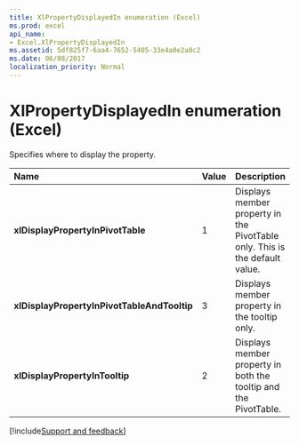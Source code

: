 ```yaml
---
title: XlPropertyDisplayedIn enumeration (Excel)
ms.prod: excel
api_name:
- Excel.XlPropertyDisplayedIn
ms.assetid: 5df825f7-6aa4-7652-5405-33e4a0e2a0c2
ms.date: 06/08/2017
localization_priority: Normal
---
```



# XlPropertyDisplayedIn enumeration (Excel)

Specifies where to display the property.



|Name|Value|Description|
|:-----|:-----|:-----|
| **xlDisplayPropertyInPivotTable**|1|Displays member property in the PivotTable only. This is the default value.|
| **xlDisplayPropertyInPivotTableAndTooltip**|3|Displays member property in the tooltip only.|
| **xlDisplayPropertyInTooltip**|2|Displays member property in both the tooltip and the PivotTable. |

[!include[Support and feedback](~/includes/feedback-boilerplate.md)]